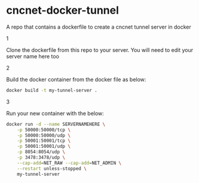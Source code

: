 # cncnet-docker-tunnel

A repo that contains a dockerfile to create a cncnet tunnel server in docker

1

Clone the dockerfile from this repo to your server.
You will need to edit your server name here too

2

Build the docker container from the docker file as below:

```sh
docker build -t my-tunnel-server .
```


3

Run your new container with the below:

```sh
docker run -d --name SERVERNAMEHERE \
    -p 50000:50000/tcp \
    -p 50000:50000/udp \
    -p 50001:50001/tcp \
    -p 50001:50001/udp \
    -p 8054:8054/udp \
    -p 3478:3478/udp \
    --cap-add=NET_RAW --cap-add=NET_ADMIN \
    --restart unless-stopped \
    my-tunnel-server
```

